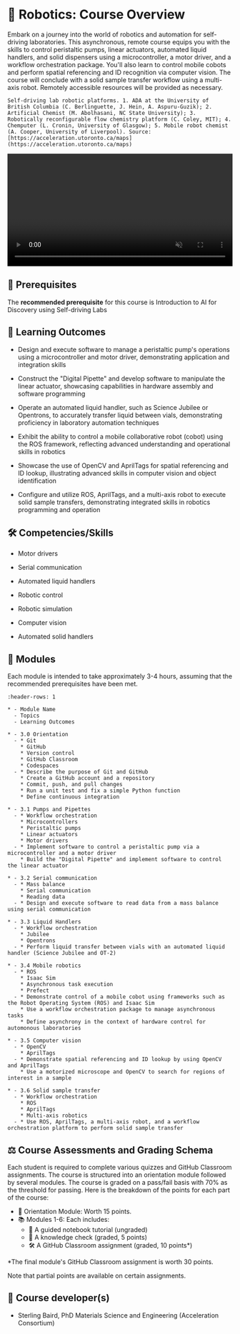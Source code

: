 

<!--- WARNING: THIS IS AN AUTO-GENERATED FILE. DO NOT EDIT DIRECTLY. Instead,
edit in docs/course-data.yaml and run the `scripts/generate_overviews.py` file
or modify src/ac_microcourses/overview.md.jinja. --->

# 🦾 Robotics: Course Overview



Embark on a journey into the world of robotics and automation for self-driving laboratories. This asynchronous, remote course equips you with the skills to control peristaltic pumps, linear actuators, automated liquid handlers, and solid dispensers using a microcontroller, a motor driver, and a workflow orchestration package. You'll also learn to control mobile cobots and perform spatial referencing and ID recognition via computer vision. The course will conclude with a solid sample transfer workflow using a multi-axis robot. Remotely accessible resources will be provided as necessary.


```{margin}
Self-driving lab robotic platforms. 1. ADA at the University of British Columbia (C. Berlinguette, J. Hein, A. Aspuru-Guzik); 2. Artificial Chemist (M. Abolhasani, NC State University); 3. Robotically reconfigurable flow chemistry platform (C. Coley, MIT); 4. Chemputer (L. Cronin, University of Glasgow); 5. Mobile robot chemist (A. Cooper, University of Liverpool). Source: [https://acceleration.utoronto.ca/maps](https://acceleration.utoronto.ca/maps)
```


<video width='100%' controls autoplay muted><source src='./../../_static/ac-website/robot-loop.mp4' type='video/mp4'>Your browser does not support the video tag.</video>


## 🔑 Prerequisites



The **recommended prerequisite** for this course is Introduction to AI for Discovery using Self-driving Labs


## 🎯 Learning Outcomes


- Design and execute software to manage a peristaltic pump's operations using a microcontroller and motor driver, demonstrating application and integration skills

- Construct the "Digital Pipette" and develop software to manipulate the linear actuator, showcasing capabilities in hardware assembly and software programming

- Operate an automated liquid handler, such as Science Jubilee or Opentrons, to accurately transfer liquid between vials, demonstrating proficiency in laboratory automation techniques

- Exhibit the ability to control a mobile collaborative robot (cobot) using the ROS framework, reflecting advanced understanding and operational skills in robotics

- Showcase the use of OpenCV and AprilTags for spatial referencing and ID lookup, illustrating advanced skills in computer vision and object identification

- Configure and utilize ROS, AprilTags, and a multi-axis robot to execute solid sample transfers, demonstrating integrated skills in robotics programming and operation



## 🛠️ Competencies/Skills


- Motor drivers

- Serial communication

- Automated liquid handlers

- Robotic control

- Robotic simulation

- Computer vision

- Automated solid handlers



## 🧩 Modules

Each module is intended to take approximately 3-4 hours, assuming that the recommended prerequisites have been met.

```{list-table}
:header-rows: 1

* - Module Name
  - Topics
  - Learning Outcomes

* - 3.0 Orientation
  - * Git
    * GitHub
    * Version control
    * GitHub Classroom
    * Codespaces
  - * Describe the purpose of Git and GitHub
    * Create a GitHub account and a repository
    * Commit, push, and pull changes
    * Run a unit test and fix a simple Python function
    * Define continuous integration

* - 3.1 Pumps and Pipettes
  - * Workflow orchestration
    * Microcontrollers
    * Peristaltic pumps
    * Linear actuators
    * Motor drivers
  - * Implement software to control a peristaltic pump via a microcontroller and a motor driver
    * Build the "Digital Pipette" and implement software to control the linear actuator

* - 3.2 Serial communication
  - * Mass balance
    * Serial communication
    * Reading data
  - * Design and execute software to read data from a mass balance using serial communication

* - 3.3 Liquid Handlers
  - * Workflow orchestration
    * Jubilee
    * Opentrons
  - * Perform liquid transfer between vials with an automated liquid handler (Science Jubilee and OT-2)

* - 3.4 Mobile robotics
  - * ROS
    * Isaac Sim
    * Asynchronous task execution
    * Prefect
  - * Demonstrate control of a mobile cobot using frameworks such as the Robot Operating System (ROS) and Isaac Sim
    * Use a workflow orchestration package to manage asynchronous tasks
    * Define asynchrony in the context of hardware control for automonous laboratories

* - 3.5 Computer vision
  - * OpenCV
    * AprilTags
  - * Demonstrate spatial referencing and ID lookup by using OpenCV and AprilTags
    * Use a motorized microscope and OpenCV to search for regions of interest in a sample

* - 3.6 Solid sample transfer
  - * Workflow orchestration
    * ROS
    * AprilTags
    * Multi-axis robotics
  - * Use ROS, AprilTags, a multi-axis robot, and a workflow orchestration platform to perform solid sample transfer

```

## ⚖️ Course Assessments and Grading Schema

<p>Each student is required to complete various quizzes and GitHub Classroom assignments. The course is structured into an orientation module followed by several modules. The course is graded on a pass/fail basis with 70% as the threshold for passing. Here is the breakdown of the points for each part of the course:</p><ul><li>🧭 Orientation Module: Worth 15 points.</li><li>📚 Modules 1-6: Each includes:<ul><li>🧭 A guided notebook tutorial (ungraded)</li><li>📓 A knowledge check (graded, 5 points)</li><li>🛠️ A GitHub Classroom assignment (graded, 10 points*)</li></ul></li></ul><p>*The final module's GitHub Classroom assignment is worth 30 points.</p><p>Note that partial points are available on certain assignments.</p>


## 👤 Course developer(s)


- Sterling Baird, PhD Materials Science and Engineering (Acceleration Consortium)

